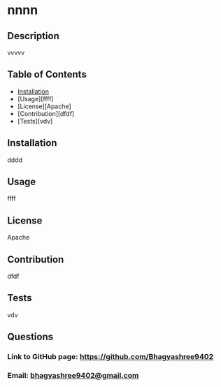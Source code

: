 # nnnn

## Description
vvvvv

## Table of Contents
- [Installation](#Installation)
- [Usage][ffff]
- [License][Apache]
- [Contribution][dfdf]
- [Tests][vdv]

## Installation
dddd

## Usage
ffff

## License
Apache

## Contribution
dfdf

## Tests
vdv

## Questions
### Link to GitHub page: https://github.com/Bhagyashree9402

### Email: bhagyashree9402@gmail.com
